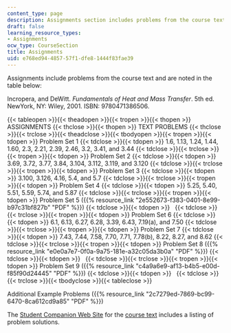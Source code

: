 ```yaml
---
content_type: page
description: Assignments section includes problems from the course text.
draft: false
learning_resource_types:
- Assignments
ocw_type: CourseSection
title: Assignments
uid: e768ed94-4857-57f1-dfe8-1444f83fae39
---
```

Assignments include problems from the course text and are noted in the table below:

Incropera, and DeWitt. *Fundamentals of Heat and Mass Transfer*. 5th ed. NewYork, NY: Wiley, 2001. ISBN: 9780471386506.

{{< tableopen >}}{{< theadopen >}}{{< tropen >}}{{< thopen >}}
ASSIGNMENTS
{{< thclose >}}{{< thopen >}}
TEXT PROBLEMS
{{< thclose >}}{{< trclose >}}{{< theadclose >}}{{< tbodyopen >}}{{< tropen >}}{{< tdopen >}}
Problem Set 1
{{< tdclose >}}{{< tdopen >}}
1.6, 1.13, 1.24, 1.44, 1.60, 2.3, 2.21, 2.39, 2.46, 3.2, 3.41, and 3.44
{{< tdclose >}}{{< trclose >}}{{< tropen >}}{{< tdopen >}}
Problem Set 2
{{< tdclose >}}{{< tdopen >}}
3.69, 3.72, 3.77, 3.84, 3.104, 3.112, 3.119, and 3.120
{{< tdclose >}}{{< trclose >}}{{< tropen >}}{{< tdopen >}}
Problem Set 3
{{< tdclose >}}{{< tdopen >}}
3.100, 3.126, 4.16, 5.4, and 5.7
{{< tdclose >}}{{< trclose >}}{{< tropen >}}{{< tdopen >}}
Problem Set 4
{{< tdclose >}}{{< tdopen >}}
5.25, 5.40, 5.51, 5.59, 5.74, and 5.87
{{< tdclose >}}{{< trclose >}}{{< tropen >}}{{< tdopen >}}
Problem Set 5 ({{% resource_link "2e552673-f383-0401-8e99-b97c31bf827b" "PDF" %}})
{{< tdclose >}}{{< tdopen >}}
 
{{< tdclose >}}{{< trclose >}}{{< tropen >}}{{< tdopen >}}
Problem Set 6
{{< tdclose >}}{{< tdopen >}}
6.1, 6.13, 6.27, 6.28, 3.39, 6.43, 7.19(a), and 7.50
{{< tdclose >}}{{< trclose >}}{{< tropen >}}{{< tdopen >}}
Problem Set 7
{{< tdclose >}}{{< tdopen >}}
7.43, 7.44, 7.58, 7.70, 7.71, 7.78(b), 8.22, 8.27, and 8.62
{{< tdclose >}}{{< trclose >}}{{< tropen >}}{{< tdopen >}}
Problem Set 8 ({{% resource_link "e0e0a7e7-0f0a-9a75-181e-a32c05da3b0a" "PDF" %}})
{{< tdclose >}}{{< tdopen >}}
 
{{< tdclose >}}{{< trclose >}}{{< tropen >}}{{< tdopen >}}
Problem Set 9 ({{% resource_link "c4a9a6e9-af13-b4b5-e00d-f85f90d24445" "PDF" %}})
{{< tdclose >}}{{< tdopen >}}
 
{{< tdclose >}}{{< trclose >}}{{< tbodyclose >}}{{< tableclose >}}

Additional Example Problems ({{% resource_link "2c7279ed-7869-bc99-6470-8ca612cd9a85" "PDF" %}})

The [Student Companion Web Site](https://web.archive.org/web/20080828191808/http://jws-edcv.wiley.com/college/bcs/redesign/student/0,12264,_0471386502_BKS_1737_____,00.html) for the [course text](https://web.archive.org/web/20071126073953/http://he-cda.wiley.com/WileyCDA/HigherEdTitle/productCd-0471457280,courseCd-E40800.html) includes a listing of problem solutions.